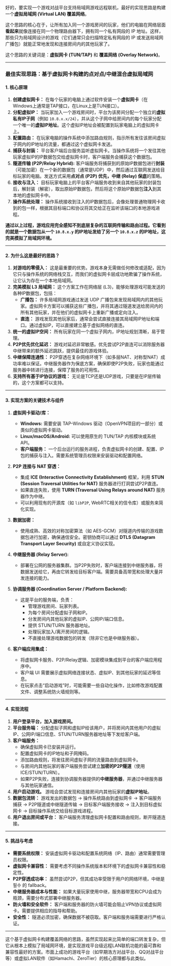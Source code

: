 好的，要实现一个游戏对战平台支持局域网游戏远程联机，最好的实现思路是构建一个**虚拟局域网 (Virtual LAN) 覆盖网络**。

这个思路的核心在于，让所有加入同一个游戏房间的玩家，他们的电脑在网络层面**看起来**就像连接在同一个物理路由器下，拥有同一个私有网段的 IP 地址。这样，那些只为局域网设计的游戏（它们通常只会扫描特定私有网段的 IP 或发送局域网广播包）就能正常地发现和连接房间内的其他玩家了。

这个思路的关键词是：**虚拟网卡 (TUN/TAP)** 和 **覆盖网络 (Overlay Network)**。

---

### **最佳实现思路：基于虚拟网卡构建的点对点/中继混合虚拟局域网**

#### **1. 核心原理**

1.  **创建虚拟网卡：** 在每个玩家的电脑上通过软件安装一个**虚拟网卡**（在Windows上通常是TAP接口，在Linux上是TUN接口）。
2.  **分配虚拟IP：** 当玩家加入一个游戏房间时，平台为该房间分配一个独立的**虚拟私有IP子网**（例如 `10.8.x.x/24`），并从这个子网中给房间内的每个玩家分配一个唯一的**虚拟IP地址**。这个虚拟IP地址会被配置到玩家电脑上的虚拟网卡上。
3.  **配置路由：** 在玩家电脑的操作系统中添加路由规则，指示所有发往该房间虚拟子网内的IP地址的流量，都通过这个虚拟网卡发送。
4.  **捕获与封装：** 平台客户端后台服务监听虚拟网卡。当操作系统将一个发往其他玩家虚拟IP的IP数据包交给虚拟网卡时，客户端服务会捕获这个数据包。
5.  **隧道传输 (P2P/Relay Hybrid):** 客户端服务将捕获到的原始IP数据包进行**封装**（可能加密）在一个新的数据包（通常是UDP）中，然后通过互联网发送给目标玩家的电脑。发送方式采用**点对点 (P2P) 优先，中继 (Relay) 保底**的策略。
6.  **接收与注入：** 目标玩家电脑上的平台客户端服务收到来自其他玩家的封装包后，解封装（解密），取出原始IP数据包，然后将这个原始IP数据包**注入**到其本地的虚拟网卡中。
7.  **操作系统处理：** 操作系统接收到注入的IP数据包后，会像处理普通物理网卡收到的包一样，根据其目标端口和协议将其交给正在监听该端口的本地游戏进程。

**通过以上过程，游戏应用完全感知不到底层复杂的互联网传输和路由过程。它看到的就是一个数据包从一个 `10.8.x.y` 的IP地址发给了另一个 `10.8.x.z` 的IP地址，这完美模拟了局域网环境。**

---

#### **2. 为什么这是最好的思路？**

1.  **对游戏的零侵入：** 这是最重要的优势。游戏本身无需做任何修改或适配，因为它只与操作系统的网络栈交互，而我们的虚拟网卡层成功地欺骗了操作系统，让它认为存在一个本地局域网。
2.  **完美模拟 L3 局域网：** 这个方案工作在网络层 (L3)，能够处理游戏可能发送的各种IP数据包，包括：
    *   **广播包：** 许多局域网游戏通过发送 UDP 广播包来发现局域网内的其他玩家。虚拟网卡方案可以捕获这些广播包，并将其通过隧道发送给房间内的所有其他玩家，并在他们的虚拟网卡上重新广播或定向注入。
    *   **直连：** 游戏发现其他玩家后，通常会尝试直接连接其局域网IP地址和端口。通过虚拟IP，可以直接建立基于虚拟网络的直连。
3.  **统一的虚拟IP空间：** 所有玩家在同一个虚拟子网内，IP地址规划清晰，易于管理。
4.  **P2P优先优化延迟：** 游戏对延迟非常敏感。优先尝试P2P直连可以消除服务器中继带来的额外延迟跳跃，提供最佳的游戏体验。
5.  **中继保障连通性：** P2P穿透在复杂网络环境下（如多层NAT、对称型NAT）成功率难以保证。中继服务器作为保底方案，确保即使P2P失败，玩家也能通过服务器中转进行连接，保障了服务的可用性。
6.  **支持所有基于IP协议的游戏：** 无论是TCP还是UDP游戏，只要是在IP层传输的，这个方案都可以支持。

---

#### **3. 实现方案的关键技术与组件**

1.  **虚拟网卡驱动/库：**
    *   **Windows:** 需要安装 TAP-Windows 驱动（OpenVPN项目的一部分）或类似的虚拟网卡驱动。
    *   **Linux/macOS/Android:** 可以使用原生的 TUN/TAP 内核模块或系统 API。
    *   **客户端服务：** 一个后台运行的服务进程，负责虚拟网卡的创建、配置、IP包的捕获与注入。需要系统管理员权限来安装驱动和配置网络。

2.  **P2P 连接与 NAT 穿透：**
    *   集成 **ICE (Interactive Connectivity Establishment)** 框架，利用 **STUN (Session Traversal Utilities for NAT)** 服务器进行打洞尝试P2P直连。
    *   如果直连失败，使用 **TURN (Traversal Using Relays around NAT)** 服务器作为中继。
    *   可以利用现有的开源库（如 `libP2P`, WebRTC相关的信令库）或服务来简化实现。

3.  **数据加密：**
    *   使用成熟、高效的对称加密算法（如 AES-GCM）对隧道内传输的游戏数据包进行加密，确保通信安全。密钥协商可以通过 **DTLS (Datagram Transport Layer Security)** 或自定义协议实现。

4.  **中继服务器 (Relay Server):**
    *   部署在公网的服务器集群。当P2P失败时，客户端连接到中继服务器，将数据发送给它，再由它转发给目标客户端。需要具备高带宽和处理大量并发连接的能力。

5.  **协调服务器 (Coordination Server / Platform Backend):**
    *   这是平台的服务端，负责：
        *   管理游戏房间、玩家列表。
        *   为每个房间分配虚拟子网和IP。
        *   分发房间内其他玩家的虚拟IP、公网IP/端口信息。
        *   提供 STUN/TURN 服务器地址。
        *   处理玩家加入/离开房间的逻辑。
        *   不直接处理游戏数据包的转发（除非它也是中继服务器）。

6.  **客户端应用集成：**
    *   将虚拟网卡服务、P2P/Relay逻辑、加密模块集成到平台的客户端应用程序中。
    *   客户端 UI 需要展示虚拟网络连接状态、虚拟IP、到其他玩家的延迟等信息。
    *   在玩家点击“启动游戏”时，可能需要一些自动化操作，比如修改游戏配置文件、调整系统防火墙规则等。

---

#### **4. 实现流程**

1.  **用户登录平台，加入游戏房间。**
2.  **平台服务端：** 分配虚拟子网和虚拟IP给该用户，并将房间内其他用户的虚拟IP、公网IP/端口信息、STUN/TURN服务器地址等下发给客户端。
3.  **客户端服务：**
    *   确保虚拟网卡已安装并运行。
    *   配置虚拟网卡的IP地址和子网掩码。
    *   添加路由规则，将发往房间虚拟子网的流量路由到虚拟网卡。
    *   与房间内其他玩家的客户端服务尝试建立**加密的P2P隧道**（使用ICE/STUN/TURN）。
    *   如果P2P失败，连接到协调服务器提供的**中继服务器**，并通过中继服务器与其他玩家通信。
4.  **用户启动游戏。** 游戏会尝试发现和连接房间内其他玩家的**虚拟IP地址**。
5.  **数据包流转：** 游戏发出的数据包 -> 操作系统路由到虚拟网卡 -> 客户端服务捕获 -> P2P隧道或中继隧道传输 -> 目标客户端服务接收 -> 注入到目标虚拟网卡 -> 目标操作系统交给目标游戏进程。
6.  **用户退出房间或平台：** 客户端服务清理虚拟网卡配置和路由规则，断开隧道连接。

---

#### **5. 挑战与考虑**

*   **需要系统权限：** 安装虚拟网卡驱动和配置系统网络（IP、路由）通常需要管理员权限。
*   **虚拟网卡兼容性：** 需要考虑不同操作系统版本和环境下的虚拟网卡兼容性和稳定性。
*   **P2P穿透成功率：** 虽然尝试P2P，但其成功率受限于用户的网络环境，中继是 필수 的 fallback。
*   **中继服务器成本与性能：** 如果大量玩家使用中继，服务器带宽和CPU会成为瓶颈，需要分布式部署中继服务器。
*   **防火墙和安全软件：** 客户端和服务器的防火墙可能会阻止VPN协议或虚拟网卡。需要提供相应的指导和帮助。
*   **安全性：** 隧道必须加密，确保数据不被窃取。客户端和服务端需要进行严格认证。

---

这个基于虚拟网卡构建覆盖网络的思路，虽然实现起来比简单的端口转发复杂，但它从根本上模拟了局域网环境，是实现游戏平台级远程LAN联机功能的最可靠和兼容性最好的方案。市面上成功的游戏平台（如早期浩方对战平台、QQ对战平台等）或虚拟LAN软件（如Hamachi、ZeroTier）的核心原理都与此类似。